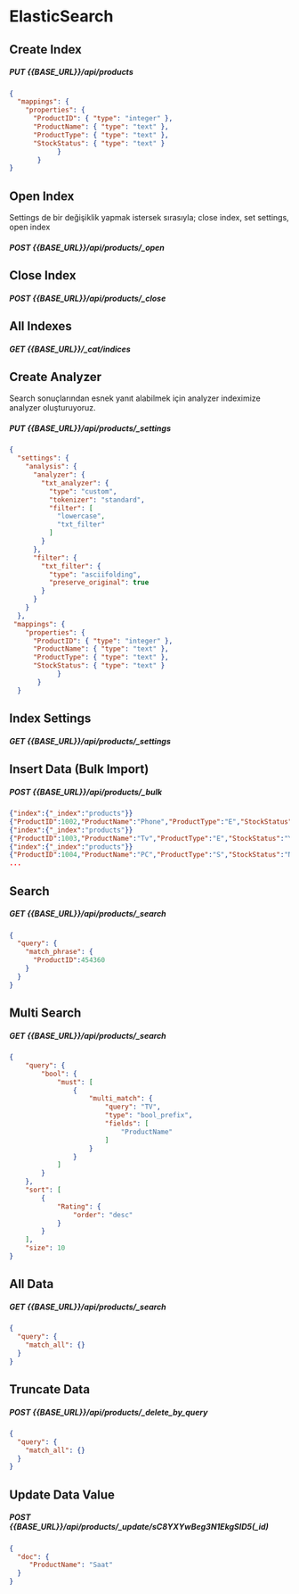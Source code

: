 # ElasticSearch

## Create Index

##### PUT {{BASE_URL}}/api/products

```json
{
  "mappings": {
    "properties": {
      "ProductID": { "type": "integer" },
      "ProductName": { "type": "text" },
      "ProductType": { "type": "text" },
      "StockStatus": { "type": "text" }
            }
       }
}
```

## Open Index

Settings de bir değişiklik yapmak istersek sırasıyla; close index, set settings, open index 

##### POST {{BASE_URL}}/api/products/_open


## Close Index

##### POST {{BASE_URL}}/api/products/_close


## All Indexes

##### GET {{BASE_URL}}/_cat/indices

## Create Analyzer

Search sonuçlarından esnek yanıt alabilmek için analyzer indeximize analyzer oluşturuyoruz.

##### PUT  {{BASE_URL}}/api/products/_settings

```json
{
  "settings": {
    "analysis": {
      "analyzer": {
        "txt_analyzer": {
          "type": "custom",
          "tokenizer": "standard",
          "filter": [
            "lowercase",
            "txt_filter"
          ]
        }
      },
      "filter": {
        "txt_filter": {
          "type": "asciifolding",
          "preserve_original": true
        }
      }
    }
  },
 "mappings": {
    "properties": {
      "ProductID": { "type": "integer" },
      "ProductName": { "type": "text" },
      "ProductType": { "type": "text" },
      "StockStatus": { "type": "text" }
            }
       }
  }
```

## Index Settings

##### GET {{BASE_URL}}/api/products/_settings



## Insert Data (Bulk Import)
##### POST {{BASE_URL}}/api/products/_bulk

```json
{"index":{"_index":"products"}}
{"ProductID":1002,"ProductName":"Phone","ProductType":"E","StockStatus":"Yes"}
{"index":{"_index":"products"}}
{"ProductID":1003,"ProductName":"Tv","ProductType":"E","StockStatus":"Yes"}
{"index":{"_index":"products"}}
{"ProductID":1004,"ProductName":"PC","ProductType":"S","StockStatus":"No"}
...
```
##  Search
##### GET {{BASE_URL}}/api/products/_search

```json
{
  "query": {
    "match_phrase": {
      "ProductID":454360
    }
  }
}
```


## Multi Search

##### GET {{BASE_URL}}/api/products/_search

```json
{
    "query": {
        "bool": {
            "must": [
                {
                    "multi_match": {
                        "query": "TV",
                        "type": "bool_prefix",
                        "fields": [
                            "ProductName"
                        ]
                    }
                }
            ]
        }
    },
    "sort": [
        {
            "Rating": {
                "order": "desc"
            }
        }
    ],
    "size": 10
}
```

## All Data

##### GET {{BASE_URL}}/api/products/_search

```json
{
  "query": {
    "match_all": {}
  }
}
```

## Truncate Data

##### POST {{BASE_URL}}/api/products/_delete_by_query

```json
{
  "query": {
    "match_all": {}
  }
}
```
## Update Data Value

##### POST {{BASE_URL}}/api/products/_update/sC8YXYwBeg3N1EkgSID5(_id)

```json
{
  "doc": {
     "ProductName": "Saat"
  }
}
```
